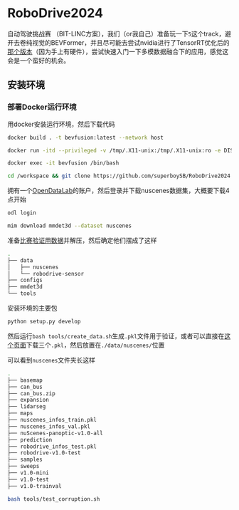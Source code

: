# RoboDrive2024
自动驾驶挑战赛 （BIT-LINC方案），我们（or我自己）准备玩一下`5`这个track，避开去卷纯视觉的BEVFormer，并且尽可能去尝试nvidia进行了TensorRT优化后的[那个版本](https://github.com/NVIDIA-AI-IOT/Lidar_AI_Solution/tree/master/CUDA-BEVFusion)（因为手上有硬件），尝试快速入门一下多模数据融合下的应用，感觉这会是一个蛮好的机会。

## 安装环境


### 部署Docker运行环境
用docker安装运行环境，然后下载代码
```sh
docker build . -t bevfusion:latest --network host

docker run -itd --privileged -v /tmp/.X11-unix:/tmp/.X11-unix:ro -e DISPLAY=$DISPLAY --gpus all --network=host --name=bevfusion bevfusion:latest /bin/bash

docker exec -it bevfusion /bin/bash

cd /workspace && git clone https://github.com/superboySB/RoboDrive2024
```

拥有一个[OpenDataLab](https://opendatalab.com)的账户，然后登录并下载nuscenes数据集，大概要下载4点开始
```sh
odl login

mim download mmdet3d --dataset nuscenes
```
准备[比赛验证用数据](https://drive.google.com/file/d/1Hw59VToELsB_bJ9qTGuyn9zdDzaZSnT4/view?usp=sharing)并解压，然后确定他们摆成了这样

```bash
.
├── data
│   ├── nuscenes
│   └── robodrive-sensor
├── configs
├── mmdet3d
└── tools
```
安装环境的主要包
```sh
python setup.py develop
```
然后运行`bash tools/create_data.sh`生成`.pkl`文件用于验证，或者可以直接在[这个页面](https://drive.google.com/drive/folders/1IAGH-io2wR3YjhNTMPc5Vp7kIRwa5Vdw)下载三个`.pkl`，然后放置在`./data/nuscenes/`位置

可以看到`nuscenes`文件夹长这样
```bash
.
├── basemap
├── can_bus
├── can_bus.zip
├── expansion
├── lidarseg
├── maps
├── nuscenes_infos_train.pkl
├── nuscenes_infos_val.pkl
├── nuScenes-panoptic-v1.0-all
├── prediction
├── robodrive_infos_test.pkl
├── robodrive-v1.0-test
├── samples
├── sweeps
├── v1.0-mini
├── v1.0-test
├── v1.0-trainval
```
```sh
bash tools/test_corruption.sh
```

